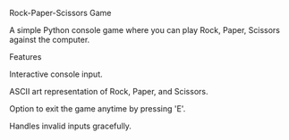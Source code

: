Rock-Paper-Scissors Game

A simple Python console game where you can play Rock, Paper, Scissors against the computer.

Features

Interactive console input.

ASCII art representation of Rock, Paper, and Scissors.

Option to exit the game anytime by pressing 'E'.

Handles invalid inputs gracefully.
